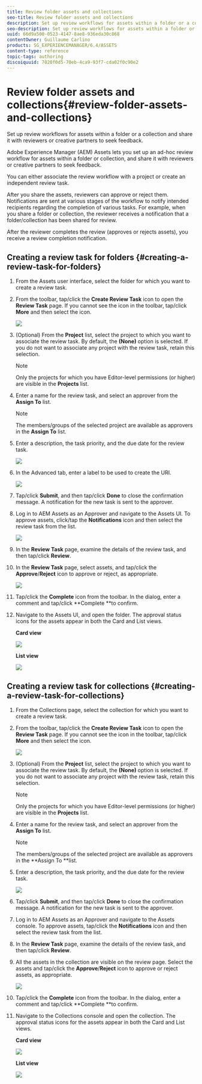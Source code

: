 ```yaml
---
title: Review folder assets and collections
seo-title: Review folder assets and collections
description: Set up review workflows for assets within a folder or a collection and share it with reviewers or creative partners to seek feedback.
seo-description: Set up review workflows for assets within a folder or a collection and share it with reviewers.
uuid: 66d9a500-0523-4147-8ae8-936eda30c868
contentOwner: Guillaume Carlino
products: SG_EXPERIENCEMANAGER/6.4/ASSETS
content-type: reference
topic-tags: authoring
discoiquuid: 7020f0d5-70eb-4ca9-93f7-cda02f0c90e2
---
```


# Review folder assets and collections{#review-folder-assets-and-collections}

Set up review workflows for assets within a folder or a collection and share it with reviewers or creative partners to seek feedback.

Adobe Experience Manager (AEM) Assets lets you set up an ad-hoc review workflow for assets within a folder or collection, and share it with reviewers or creative partners to seek feedback.

You can either associate the review workflow with a project or create an independent review task.

After you share the assets, reviewers can approve or reject them. Notifications are sent at various stages of the workflow to notify intended recipients regarding the completion of various tasks. For example, when you share a folder or collection, the reviewer receives a notification that a folder/collection has been shared for review.

After the reviewer completes the review (approves or rejects assets), you receive a review completion notification.

## Creating a review task for folders {#creating-a-review-task-for-folders}

1. From the Assets user interface, select the folder for which you want to create a review task.
1. From the toolbar, tap/click the **Create Review Task** icon to open the **Review Task** page. If you cannot see the icon in the toolbar, tap/click **More** and then select the icon.

   ![](assets/chlimage_1-408.png)

1. (Optional) From the **Project** list, select the project to which you want to associate the review task. By default, the **(None)** option is selected. If you do not want to associate any project with the review task, retain this selection.

   >[!NOTE]
   >
   >Only the projects for which you have Editor-level permissions (or higher) are visible in the **Projects** list.

1. Enter a name for the review task, and select an approver from the **Assign To** list.

   >[!NOTE]
   >
   >The members/groups of the selected project are available as approvers in the **Assign To** list.

1. Enter a description, the task priority, and the due date for the review task.

   ![](assets/task_details.png)

1. In the Advanced tab, enter a label to be used to create the URI. 

   ![](assets/review_name.png)

1. Tap/click **Submit**, and then tap/click **Done** to close the confirmation message. A notification for the new task is sent to the approver.
1. Log in to AEM Assets as an Approver and navigate to the Assets UI. To approve assets, click/tap the **Notifications** icon and then select the review task from the list.

   ![](assets/notification.png)

1. In the **Review** **Task** page, examine the details of the review task, and then tap/click **Review**.
1. In the **Review Task** page, select assets, and tap/click the **Approve**/**Reject** icon to approve or reject, as appropriate.

   ![](assets/review_task.png)

1. Tap/click the **Complete** icon from the toolbar. In the dialog, enter a comment and tap/click **Complete **to confirm.
1. Navigate to the Assets UI, and open the folder. The approval status icons for the assets appear in both the Card and List views.

   **Card view**

   ![](assets/chlimage_1-409.png)

   **List view**

   ![](assets/review_status_listview.png)

## Creating a review task for collections {#creating-a-review-task-for-collections}

1. From the Collections page, select the collection for which you want to create a review task.
1. From the toolbar, tap/click the **Create Review Task** icon to open the **Review Task** page. If you cannot see the icon in the toolbar, tap/click **More** and then select the icon.

   ![](assets/chlimage_1-410.png)

1. (Optional) From the **Project** list, select the project to which you want to associate the review task. By default, the **(None)** option is selected. If you do not want to associate any project with the review task, retain this selection.

   >[!NOTE]
   >
   >Only the projects for which you have Editor-level permissions (or higher) are visible in the **Projects** list.

1. Enter a name for the review task, and select an approver from the **Assign To** list.

   >[!NOTE]
   >
   >The members/groups of the selected project are available as approvers in the **Assign To **list.

1. Enter a description, the task priority, and the due date for the review task.

   ![](assets/task_details-collection.png)

1. Tap/click **Submit**, and then tap/click **Done** to close the confirmation message. A notification for the new task is sent to the approver.
1. Log in to AEM Assets as an Approver and navigate to the Assets console. To approve assets, tap/click the **Notifications** icon and then select the review task from the list.
1. In the **Review Task** page, examine the details of the review task, and then tap/click **Review**.
1. All the assets in the collection are visible on the review page. Select the assets and tap/click the **Approve**/**Reject** icon to approve or reject assets, as appropriate.

   ![](assets/review_task_collection.png)

1. Tap/click the **Complete** icon from the toolbar. In the dialog, enter a comment and tap/click **Complete **to confirm.
1. Navigate to the Collections console and open the collection. The approval status icons for the assets appear in both the Card and List views.

   **Card view**

   ![](assets/collection_reviewstatuscardview.png)

   **List view**

   ![](assets/collection_reviewstatuslistview.png)

